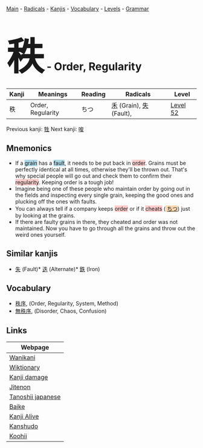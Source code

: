 <style> bigfont {font-size: 100px}</style>
[Main](../index.md) -
[Radicals](../radicals.md) -
[Kanjis](../kanjis.md) -
[Vocabulary](../vocabulary.md) -
[Levels](../levels.md) -
[Grammar](../grammar.md)
# <bigfont> 秩</bigfont> - Order, Regularity 

| Kanji | Meanings | Reading | Radicals | Level |
| --- | --- | --- | --- | --- |
| 秩 | Order, Regularity | ちつ | [禾](../radicals/禾.md) (Grain), [失](../radicals/失.md) (Fault),  | [Level 52](../levels/wk_level52.md) |

Previous kanji: [牲](牲.md) Next kanji: [唆](唆.md) 

## Mnemonics
 * If a <span style="background-color:#ADD8E6"> grain</span> has a <span style="background-color:#ADD8E6"> fault</span>, it needs to be put back in <span style="background-color:#ffcccb"> order</span>. Grains must be perfectly identical at all times, otherwise they'll be thrown out. That's why special people will go out and check them to confirm their <span style="background-color:#ffcccb"> regularity</span>. Keeping order is a tough job!
* Imagine being one of these people who maintain order by going out in the fields and inspecting every single grain, keeping the good ones and plucking off the ones with faults.
* You can always tell if a company keeps <span style="background-color:#ffcccb"> order</span> or if it <span style="background-color:#ffcccb"> cheats</span> (<span style="background-color:#fed8b1"> [ちつ](https://jisho.org/search/ちつ)</span>) just by looking at the grains.
* If there are faulty grains in there, they cheated and order was not maintained. Now you have to go through all the grains and throw out the weird ones yourself.


## Similar kanjis
 * [失](失.md) (Fault)* [迭](迭.md) (Alternate)* [鉄](鉄.md) (Iron)


## Vocabulary
 * [秩序](../vocabulary/秩.md), (Order, Regularity, System, Method)
* [無秩序](../vocabulary/秩.md), (Disorder, Chaos, Confusion)



## Links 

| Webpage |
| --- |
| [Wanikani          ](https://www.wanikani.com/kanji/秩) |
| [Wiktionary        ](https://en.wiktionary.org/wiki/秩) |
| [Kanji damage      ](http://www.kanjidamage.com/kanji/search?utf8=✓&q=秩) |
| [Jitenon           ](https://jitenon.com/kanji/秩) |
| [Tanoshii japanese ](https://www.tanoshiijapanese.com/dictionary/kanji.cfm?k=秩) |
| [Baike             ](https://baike.baidu.com/item/秩) |
| [Kanji Alive       ](https://app.kanjialive.com/秩) |
| [Kanshudo          ](https://www.kanshudo.com/searchmn?q=秩) |
| [Koohii            ](https://kanji.koohii.com/study/kanji/秩) |
